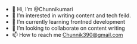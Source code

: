 - 👋 Hi, I’m @Chunnikumari
- 👀 I’m interested in writing content and tech feild.
- 🌱 I’m currently learning frontned development
- 💞️ I’m looking to collaborate on content writing
- 📫 How to reach me Chunnik390@gmail.com

<!---
Chunnikumari/Chunnikumari is a ✨ special ✨ repository because its `README.md` (this file) appears on your GitHub profile.
You can click the Preview link to take a look at your changes.
--->
